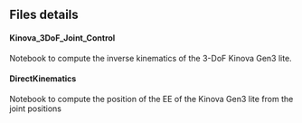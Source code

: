 ## Files details

#### Kinova_3DoF_Joint_Control
Notebook to compute the inverse kinematics of the 3-DoF Kinova Gen3 lite.

#### DirectKinematics
Notebook to compute the position of the EE of the Kinova Gen3 lite from the joint positions
